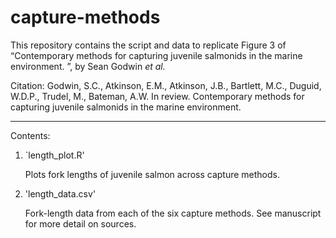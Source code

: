 # capture-methods
This repository contains the script and data to replicate Figure 3 of “Contemporary methods for capturing juvenile salmonids in the marine environment. ”, by Sean Godwin _et al._

Citation: Godwin, S.C., Atkinson, E.M., Atkinson, J.B., Bartlett, M.C., Duguid, W.D.P., Trudel, M., Bateman, A.W. In review. Contemporary methods for capturing juvenile salmonids in the marine environment. 

-----
Contents:
1. `length_plot.R'
   
   Plots fork lengths of juvenile salmon across capture methods.
2. 'length_data.csv'

   Fork-length data from each of the six capture methods. See manuscript for more detail on sources.
